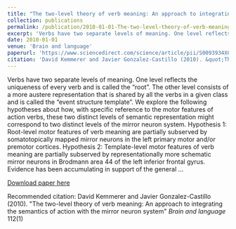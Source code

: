 ```yaml
---
title: "The two-level theory of verb meaning: An approach to integrating the semantics of action with the mirror neuron system"
collection: publications
permalink: /publication/2010-01-01-The-two-level-theory-of-verb-meaning%3A-An-approach-to-integrating-the-semant
excerpt: 'Verbs have two separate levels of meaning. One level reflects the uniqueness of every verb and is called the “root”. The other level consists of a more austere representation that is shared by all the verbs in a given class and is called the “event structure template”. We explore the following hypotheses about how, with specific reference to the motor features of action verbs, these two distinct levels of semantic representation might correspond to two distinct levels of the mirror neuron system. Hypothesis 1: Root-level motor features of verb meaning are partially subserved by somatotopically mapped mirror neurons in the left primary motor and/or premotor cortices. Hypothesis 2: Template-level motor features of verb meaning are partially subserved by representationally more schematic mirror neurons in Brodmann area 44 of the left inferior frontal gyrus. Evidence has been accumulating in support of the general …'
date: 2010-01-01
venue: 'Brain and language'
paperurl: 'https://www.sciencedirect.com/science/article/pii/S0093934X08001272'
citation: 'David Kemmerer and Javier Gonzalez-Castillo (2010). &quot;The two-level theory of verb meaning: An approach to integrating the semantics of action with the mirror neuron system&quot; <i>Brain and language</i> 112(1)'
---
```

Verbs have two separate levels of meaning. One level reflects the uniqueness of every verb and is called the “root”. The other level consists of a more austere representation that is shared by all the verbs in a given class and is called the “event structure template”. We explore the following hypotheses about how, with specific reference to the motor features of action verbs, these two distinct levels of semantic representation might correspond to two distinct levels of the mirror neuron system. Hypothesis 1: Root-level motor features of verb meaning are partially subserved by somatotopically mapped mirror neurons in the left primary motor and/or premotor cortices. Hypothesis 2: Template-level motor features of verb meaning are partially subserved by representationally more schematic mirror neurons in Brodmann area 44 of the left inferior frontal gyrus. Evidence has been accumulating in support of the general …

[Download paper here](https://www.sciencedirect.com/science/article/pii/S0093934X08001272)

Recommended citation: David Kemmerer and Javier Gonzalez-Castillo (2010). "The two-level theory of verb meaning: An approach to integrating the semantics of action with the mirror neuron system" <i>Brain and language</i> 112(1)